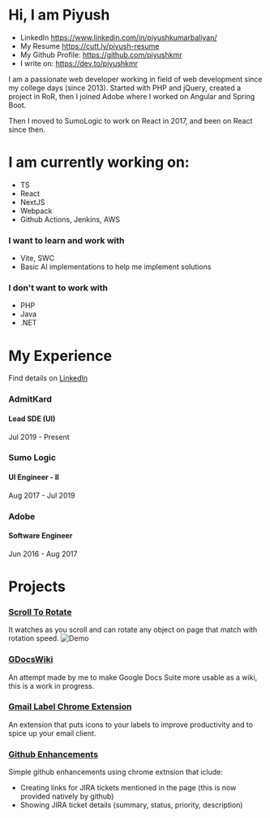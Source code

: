 # Hi, I am Piyush
- LinkedIn https://www.linkedin.com/in/piyushkumarbaliyan/
- My Resume https://cutt.ly/piyush-resume
- My Github Profile: https://github.com/piyushkmr
- I write on: https://dev.to/piyushkmr

I am a passionate web developer working in field of web development since my college days (since 2013). 
Started with PHP and jQuery, created a project in RoR, then I joined Adobe where I worked on Angular and Spring Boot.

Then I moved to SumoLogic to work on React in 2017, and been on React since then.

# I am currently working on:
- TS
- React
- NextJS
- Webpack
- Github Actions, Jenkins, AWS

### I want to learn and work with
- Vite, SWC
- Basic AI implementations to help me implement solutions

### I don't want to work with
- PHP
- Java
- .NET

# My Experience
Find details on [LinkedIn](https://www.linkedin.com/in/piyushkumarbaliyan/)
### AdmitKard
#### Lead SDE (UI)
Jul 2019 - Present

### Sumo Logic
#### UI Engineer - II
Aug 2017 - Jul 2019

### Adobe
#### Software Engineer
Jun 2016 - Aug 2017

# Projects
### [Scroll To Rotate](https://github.com/piyushkmr/scroll-to-rotate)
It watches as you scroll and can rotate any object on page that match with rotation speed.
![Demo](https://i.imgur.com/LBk0B9m.gif)

### [GDocsWiki](https://github.com/piyushkmr/gdocswiki)
An attempt made by me to make Google Docs Suite more usable as a wiki, this is a work in progress.

### [Gmail Label Chrome Extension](https://github.com/piyushkmr/gmail-label-chrome-extension)
An extension that puts icons to your labels to improve productivity and to spice up your email client.

### [Github Enhancements](dev-heler-chrome-ext)
Simple github enhancements using chrome extnsion that iclude:
- Creating links for JIRA tickets mentioned in the page (this is now provided natively by github)
- Showing JIRA ticket details (summary, status, priority, description)
